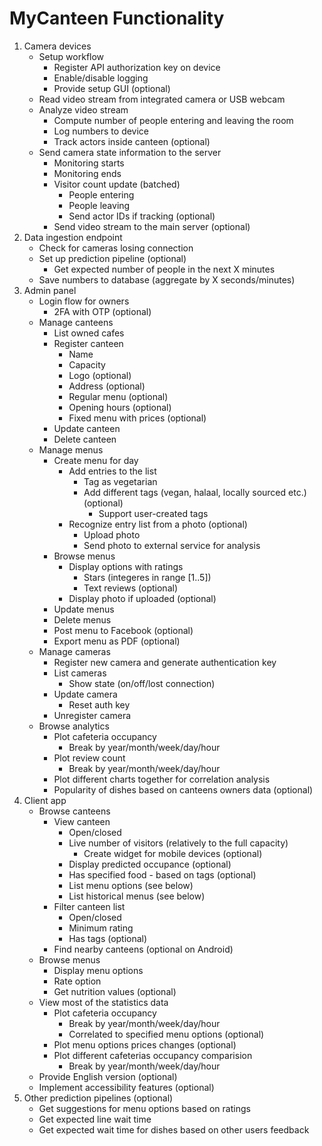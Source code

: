 # **MyCanteen** Functionality

1. Camera devices
    * Setup workflow
        * Register API authorization key on device
        * Enable/disable logging
        * Provide setup GUI (optional)
    * Read video stream from integrated camera or USB webcam
    * Analyze video stream
        * Compute number of people entering and leaving the room
        * Log numbers to device
        * Track actors inside canteen (optional)
    * Send camera state information to the server
        * Monitoring starts
        * Monitoring ends
        * Visitor count update (batched)
            * People entering
            * People leaving
            * Send actor IDs if tracking (optional)
        * Send video stream to the main server (optional)
2. Data ingestion endpoint
    * Check for cameras losing connection
    * Set up prediction pipeline (optional)
        * Get expected number of people in the next X minutes
    * Save numbers to database (aggregate by X seconds/minutes)
3. Admin panel
    * Login flow for owners
        * 2FA with OTP (optional)
    * Manage canteens
        * List owned cafes
        * Register canteen
            * Name
            * Capacity
            * Logo (optional)
            * Address (optional)
            * Regular menu (optional)
            * Opening hours (optional)
            * Fixed menu with prices (optional)
        * Update canteen
        * Delete canteen
    * Manage menus
        * Create menu for day
            * Add entries to the list
                * Tag as vegetarian
                * Add different tags (vegan, halaal, locally sourced etc.) (optional)
                    * Support user-created tags
            * Recognize entry list from a photo (optional)
                * Upload photo
                * Send photo to external service for analysis
        * Browse menus
            * Display options with ratings
                * Stars (integeres in range [1..5])
                * Text reviews (optional)
            * Display photo if uploaded (optional)
        * Update menus
        * Delete menus
        * Post menu to Facebook (optional)
        * Export menu as PDF (optional)
    * Manage cameras
        * Register new camera and generate authentication key
        * List cameras
            * Show state (on/off/lost connection)
        * Update camera
            * Reset auth key
        * Unregister camera
    * Browse analytics
        * Plot cafeteria occupancy
            * Break by year/month/week/day/hour
        * Plot review count
            * Break by year/month/week/day/hour
        * Plot different charts together for correlation analysis
        * Popularity of dishes based on canteens owners data (optional)
4. Client app
    * Browse canteens
        * View canteen
            * Open/closed
            * Live number of visitors (relatively to the full capacity)
                * Create widget for mobile devices (optional)
            * Display predicted occupance (optional)
            * Has specified food - based on tags (optional)
            * List menu options (see below)
            * List historical menus (see below)
        * Filter canteen list
            * Open/closed
            * Minimum rating
            * Has tags (optional)
        * Find nearby canteens (optional on Android)
    * Browse menus
        * Display menu options
        * Rate option
        * Get nutrition values (optional)
    * View most of the statistics data
        * Plot cafeteria occupancy
            * Break by year/month/week/day/hour
            * Correlated to specified menu options (optional)
        * Plot menu options prices changes (optional)
        * Plot different cafeterias occupancy comparision
            * Break by year/month/week/day/hour
    * Provide English version (optional)
    * Implement accessibility features (optional)
5. Other prediction pipelines (optional)
    * Get suggestions for menu options based on ratings
    * Get expected line wait time
    * Get expected wait time for dishes based on other users feedback
